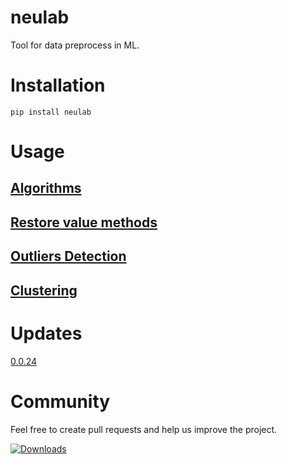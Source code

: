 # neulab
Tool for data preprocess in ML.

# Installation
```
pip install neulab
```
# Usage

## [Algorithms](docs/README_algrthms.md)

## [Restore value methods](docs/README_restore.md)

## [Outliers Detection](docs/README_out.md)

## [Clustering](docs/README_cluster.md)

# Updates
[0.0.24](docs/vers_hist/0.0.24.md)

# Community
Feel free to create pull requests and help us improve the project.

[![Downloads](https://pepy.tech/badge/neulab)](https://pepy.tech/project/neulab)